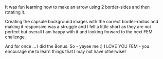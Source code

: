 It was fun learning how to make an arrow using 2 border-sides and then rotating it.

Creating the capsule background images with the correct border-radius and making it responsive was a struggle and I fell a little short as they are not perfect but overall I am happy with it and looking forward to the next FEM challenge.

And for once ... I did the Bonus. So - yayee me :)
I LOVE YOU FEM - you encourage me to learn things that I may not have otherwise!
